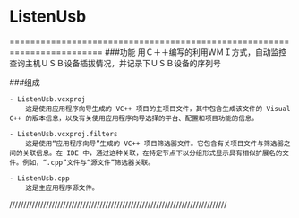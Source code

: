 # ListenUsb

========================================================================
###功能
用Ｃ＋＋编写的利用ＷＭＩ方式，自动监控查询主机ＵＳＢ设备插拔情况，并记录下ＵＳＢ设备的序列号


###组成

```
- ListenUsb.vcxproj
    这是使用应用程序向导生成的 VC++ 项目的主项目文件，其中包含生成该文件的 Visual C++ 的版本信息，以及有关使用应用程序向导选择的平台、配置和项目功能的信息。

- ListenUsb.vcxproj.filters
    这是使用“应用程序向导”生成的 VC++ 项目筛选器文件。它包含有关项目文件与筛选器之间的关联信息。在 IDE 中，通过这种关联，在特定节点下以分组形式显示具有相似扩展名的文件。例如，“.cpp”文件与“源文件”筛选器关联。

- ListenUsb.cpp
    这是主应用程序源文件。
```

/////////////////////////////////////////////////////////////////////////////
